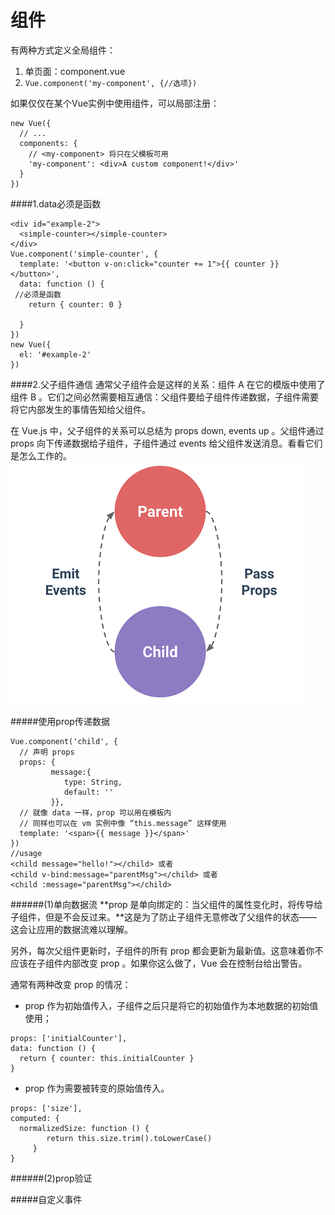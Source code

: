 # 组件

有两种方式定义全局组件：

1. 单页面：component.vue
2. ```Vue.component('my-component', {//选项})```

如果仅仅在某个Vue实例中使用组件，可以局部注册：

```
new Vue({
  // ...
  components: {
    // <my-component> 将只在父模板可用
    'my-component': <div>A custom component!</div>'
  }
})
```
####1.data必须是函数
```
<div id="example-2">
  <simple-counter></simple-counter>
</div>
Vue.component('simple-counter', {
  template: '<button v-on:click="counter += 1">{{ counter }}</button>',
  data: function () {
 //必须是函数
    return { counter: 0 }
 
  }
})
new Vue({
  el: '#example-2'
})
```

####2.父子组件通信
通常父子组件会是这样的关系：组件 A 在它的模版中使用了组件 B 。它们之间必然需要相互通信：父组件要给子组件传递数据，子组件需要将它内部发生的事情告知给父组件。

在 Vue.js 中，父子组件的关系可以总结为 props down, events up 。父组件通过 props 向下传递数据给子组件，子组件通过 events 给父组件发送消息。看看它们是怎么工作的。
![](/assets/props-events.png)

#####使用prop传递数据
```
Vue.component('child', {
  // 声明 props
  props: {
         message:{
            type: String,
            default: ''
         }},
  // 就像 data 一样，prop 可以用在模板内
  // 同样也可以在 vm 实例中像 “this.message” 这样使用
  template: '<span>{{ message }}</span>'
})
//usage
<child message="hello!"></child> 或者
<child v-bind:message="parentMsg"></child> 或者
<child :message="parentMsg"></child>
```

######(1)单向数据流
**prop 是单向绑定的：当父组件的属性变化时，将传导给子组件，但是不会反过来。**这是为了防止子组件无意修改了父组件的状态——这会让应用的数据流难以理解。

另外，每次父组件更新时，子组件的所有 prop 都会更新为最新值。这意味着你不应该在子组件内部改变 prop 。如果你这么做了，Vue 会在控制台给出警告。

通常有两种改变 prop 的情况：
* prop 作为初始值传入，子组件之后只是将它的初始值作为本地数据的初始值使用；
```
props: ['initialCounter'],
data: function () {
  return { counter: this.initialCounter }
}
```
* prop 作为需要被转变的原始值传入。
```
props: ['size'],
computed: {
  normalizedSize: function () {
        return this.size.trim().toLowerCase()
     }
}
```
######(2)prop验证

#####自定义事件


